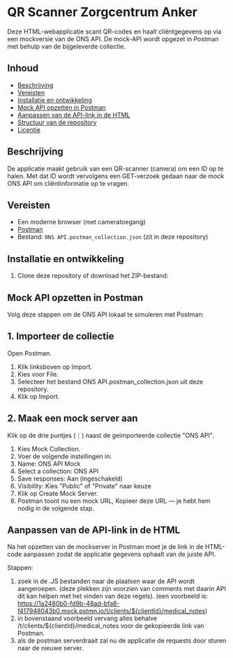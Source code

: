 # QR Scanner Zorgcentrum Anker

Deze HTML-webapplicatie scant QR-codes en haalt cliëntgegevens op via een mockversie van de ONS API. De mock-API wordt opgezet in Postman met behulp van de bijgeleverde collectie.

## Inhoud

- [Beschrijving](#beschrijving)
- [Vereisten](#vereisten)
- [Installatie en ontwikkeling](#installatie-en-ontwikkeling)
- [Mock API opzetten in Postman](#mock-api-opzetten-in-postman)
- [Aanpassen van de API-link in de HTML](#aanpassen-van-de-api-link-in-de-html)
- [Structuur van de repository](#structuur-van-de-repository)
- [Licentie](#licentie)

## Beschrijving

De applicatie maakt gebruik van een QR-scanner (camera) om een ID op te halen. Met dat ID wordt vervolgens een GET-verzoek gedaan naar de mock ONS API om cliëntinformatie op te vragen.

## Vereisten

- Een moderne browser (met cameratoegang)
- [Postman](https://www.postman.com/downloads/)
- Bestand: `ONS API.postman_collection.json` (zit in deze repository)

## Installatie en ontwikkeling

1. Clone deze repository of download het ZIP-bestand:

##  Mock API opzetten in Postman
Volg deze stappen om de ONS API lokaal te simuleren met Postman:

## 1. Importeer de collectie
Open Postman.

1. Klik linksboven op Import.
2. Kies voor File.
3. Selecteer het bestand ONS API.postman_collection.json uit deze repository.
4. Klik op Import.

## 2. Maak een mock server aan
Klik op de drie puntjes (⋮) naast de geïmporteerde collectie "ONS API".

1. Kies Mock Collection.
2. Voer de volgende instellingen in:
3. Name: ONS API Mock
4. Select a collection: ONS API
5. Save responses: Aan (ingeschakeld)
6. Visibility: Kies "Public" of "Private" naar keuze
7. Klik op Create Mock Server.
8. Postman toont nu een mock URL,
   Kopieer deze URL — je hebt hem nodig in de volgende stap.

## Aanpassen van de API-link in de HTML
Na het opzetten van de mockserver in Postman moet je de link in de HTML-code aanpassen zodat de applicatie gegevens ophaalt van de juiste API.

Stappen:
1. zoek in de .JS bestanden naar de plaatsen waar de API wordt aangeroepen. (deze plekken zijn voorzien van comments met daarin API dit kan helpen met het vinden van deze regels).
(een voorbeeld is: https://1a2480b0-fd9b-48ad-bfa8-f417948043b0.mock.pstmn.io/t/clients/${clientId}/medical_notes)
2. in bovenstaand voorbeeld vervang alles behalve /t/clients/${clientId}/medical_notes voor de gekopieerde link van Postman.
3. als de postman serverdraait zal nu de applicatie de requests door sturen naar de nieuwe server.
